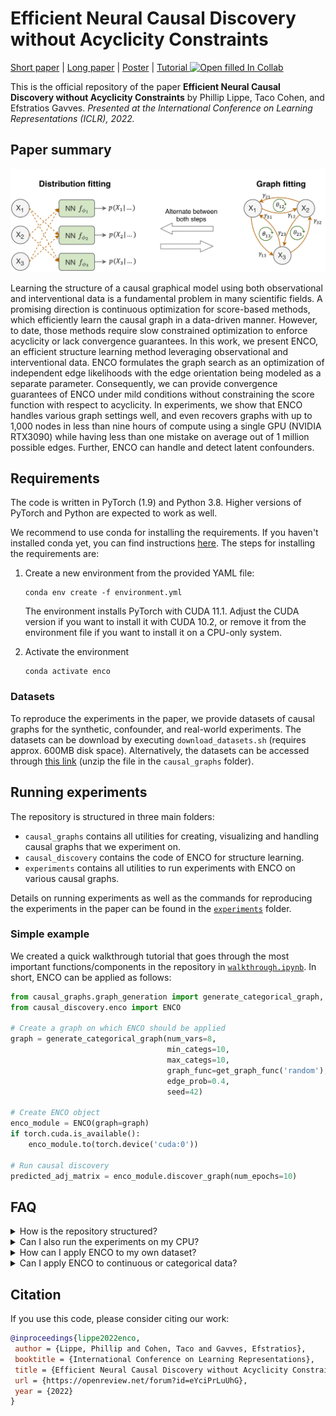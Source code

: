 # Efficient Neural Causal Discovery without Acyclicity Constraints

[Short paper](https://phlippe.github.io/media/ENCO_CausalUAI_Camera_Ready.pdf) | [Long paper](https://arxiv.org/pdf/2107.10483.pdf) | [Poster](https://phlippe.github.io/media/ENCO_Poster.pdf) | [Tutorial ![Open filled In Collab](https://colab.research.google.com/assets/colab-badge.svg)](https://colab.research.google.com/github/phlippe/ENCO/blob/main/walkthrough.ipynb) 

This is the official repository of the paper **Efficient Neural Causal Discovery without Acyclicity Constraints** by Phillip Lippe, Taco Cohen, and Efstratios Gavves. *Presented at the International Conference on Learning Representations (ICLR), 2022.*

## Paper summary

<center><img src="ENCO_figure.svg" width="800px"></center>

Learning the structure of a causal graphical model using both observational and interventional data is a fundamental problem in many scientific fields.
A promising direction is continuous optimization for score-based methods, which efficiently learn the causal graph in a data-driven manner.
However, to date, those methods require slow constrained optimization to enforce acyclicity or lack convergence guarantees.
In this work, we present ENCO, an efficient structure learning method leveraging observational and interventional data.
ENCO formulates the graph search as an optimization of independent edge likelihoods with the edge orientation being modeled as a separate parameter.
Consequently, we can provide convergence guarantees of ENCO under mild conditions without constraining the score function with respect to acyclicity.
In experiments, we show that ENCO handles various graph settings well, and even recovers graphs with up to 1,000 nodes in less than nine hours of compute using a single GPU (NVIDIA RTX3090) while having less than one mistake on average out of 1 million possible edges.
Further, ENCO can handle and detect latent confounders.

## Requirements

The code is written in PyTorch (1.9) and Python 3.8. Higher versions of PyTorch and Python are expected to work as well.

We recommend to use conda for installing the requirements. If you haven't installed conda yet, you can find instructions [here](https://www.anaconda.com/products/individual). The steps for installing the requirements are:

1. Create a new environment from the provided YAML file:
   ```setup
   conda env create -f environment.yml
   ```
   The environment installs PyTorch with CUDA 11.1. Adjust the CUDA version if you want to install it with CUDA 10.2, or remove it from the environment file if you want to install it on a CPU-only system.
   
2. Activate the environment
   ```setup
   conda activate enco
   ```

### Datasets

To reproduce the experiments in the paper, we provide datasets of causal graphs for the synthetic, confounder, and real-world experiments. The datasets can be download by executing `download_datasets.sh` (requires approx. 600MB disk space). Alternatively, the datasets can be accessed through [this link](https://drive.google.com/file/d/1mJXJpvkG8Ol4w6QlbzW4EETjpXmHPlMX/view?usp=sharing) (unzip the file in the `causal_graphs` folder).

## Running experiments

The repository is structured in three main folders:
* `causal_graphs` contains all utilities for creating, visualizing and handling causal graphs that we experiment on.
* `causal_discovery` contains the code of ENCO for structure learning.
* `experiments` contains all utilities to run experiments with ENCO on various causal graphs.

Details on running experiments as well as the commands for reproducing the experiments in the paper can be found in the [`experiments`](experiments/) folder.

### Simple example

We created a quick walkthrough tutorial that goes through the most important functions/components in the repository in [`walkthrough.ipynb`](walkthrough.ipynb). In short, ENCO can be applied as follows:

```python
from causal_graphs.graph_generation import generate_categorical_graph, get_graph_func  # Functions for generating new graphs
from causal_discovery.enco import ENCO

# Create a graph on which ENCO should be applied
graph = generate_categorical_graph(num_vars=8, 
                                   min_categs=10,
                                   max_categs=10,
                                   graph_func=get_graph_func('random'),
                                   edge_prob=0.4,
                                   seed=42)

# Create ENCO object
enco_module = ENCO(graph=graph)
if torch.cuda.is_available():
    enco_module.to(torch.device('cuda:0'))

# Run causal discovery
predicted_adj_matrix = enco_module.discover_graph(num_epochs=10)
```

## FAQ

<details>
<summary>How is the repository structured?</summary>
<br>

We give a quick walkthrough of the most important functions/components in the repository in [`walkthrough.ipynb`](walkthrough.ipynb).  

</details>

<details>
<summary>Can I also run the experiments on my CPU?</summary>
<br>

Yes, a GPU is not a strict constraint to run ENCO. Especially for small graphs (about 10 variables), ENCO is similarly fast on a multi-core CPU than on a GPU. To speed up experiments for small graphs on a CPU, it is recommended to reduce the hidden size from `64` to `32`, and the graph samples in graph fitting from `100` to `20`.  

</details>

<details>
<summary>How can I apply ENCO to my own dataset?</summary>
<br>

If your causal graph/dataset is specified in a `.bif` format as the real-world graphs, you can directly start an experiment on it using `experiments/run_exported_graphs.py`. The alternative format is a `.npz` file which contains a observational and interventional dataset. The file needs to contain the following keys:
   
* `data_obs`: A dataset of observational samples. This array must be of shape [M, num_vars] where M is the number of data points. For categorical data, it should be any integer data type (e.g. np.int32 or np.uint8).
* `data_int`: A dataset of interventional samples. This array must be of shape [num_vars, K, num_vars] where K is the number of data points per intervention. The first axis indicates the variables on which has been intervened to gain this dataset.
* `adj_matrix`: The ground truth adjacency matrix of the graph (shape [num_vars, num_vars], type bool or integer). The matrix is used to determine metrics like SHD during/after training. If the ground truth matrix is not known, you can submit a zero-matrix (keep in mind that the metrics cannot be used in this case).

</details>

<details>
<summary>Can I apply ENCO to continuous or categorical data?</summary>
<br>

Both data types are supported in this repository. Simply make sure that the numpy array has the data type `np.float32` for continuous experiments, and `np.uint8` or `np.int32` for categorical data.  

</details>

## Citation
If you use this code, please consider citing our work:
```bibtex
@inproceedings{lippe2022enco,
 author = {Lippe, Phillip and Cohen, Taco and Gavves, Efstratios},
 booktitle = {International Conference on Learning Representations},
 title = {Efficient Neural Causal Discovery without Acyclicity Constraints},
 url = {https://openreview.net/forum?id=eYciPrLuUhG},
 year = {2022}
}
```
